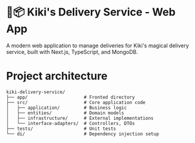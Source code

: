 # 🧹📦 Kiki's Delivery Service - Web App

A modern web application to manage deliveries for Kiki's magical delivery service, built with Next.js, TypeScript, and MongoDB.

# Project architecture 
```
kiki-delivery-service/
├── app/                     # Fronted directory
├── src/                     # Core application code
│   ├── application/         # Business logic
│   ├── entities/            # Domain models
│   ├── infrastructure/      # External implementations
│   └── interface-adapters/  # Controllers, DTOs
├── tests/                   # Unit tests
└── di/                      # Dependency injection setup
```
